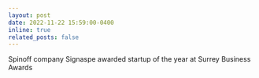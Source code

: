 ```yaml
--- 
layout: post 
date: 2022-11-22 15:59:00-0400 
inline: true 
related_posts: false 
--- 
```


Spinoff company Signaspe awarded startup of the year at Surrey Business Awards
